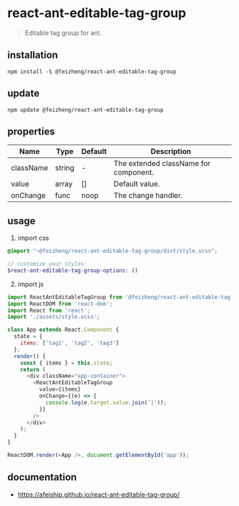 # react-ant-editable-tag-group
> Editable tag group for ant.

## installation
```shell
npm install -S @feizheng/react-ant-editable-tag-group
```

## update
```shell
npm update @feizheng/react-ant-editable-tag-group
```

## properties
| Name      | Type   | Default | Description                           |
| --------- | ------ | ------- | ------------------------------------- |
| className | string | -       | The extended className for component. |
| value     | array  | []      | Default value.                        |
| onChange  | func   | noop    | The change handler.                   |


## usage
1. import css
  ```scss
  @import "~@feizheng/react-ant-editable-tag-group/dist/style.scss";

  // customize your styles:
  $react-ant-editable-tag-group-options: ()
  ```
2. import js
  ```js
  import ReactAntEditableTagGroup from '@feizheng/react-ant-editable-tag-group';
  import ReactDOM from 'react-dom';
  import React from 'react';
  import './assets/style.scss';

  class App extends React.Component {
    state = {
      items: ['tag1', 'tag2', 'tag3']
    };
    render() {
      const { items } = this.state;
      return (
        <div className="app-container">
          <ReactAntEditableTagGroup
            value={items}
            onChange={(e) => {
              console.log(e.target.value.join('|'));
            }}
          />
        </div>
      );
    }
  }

  ReactDOM.render(<App />, document.getElementById('app'));

  ```

## documentation
- https://afeiship.github.io/react-ant-editable-tag-group/

